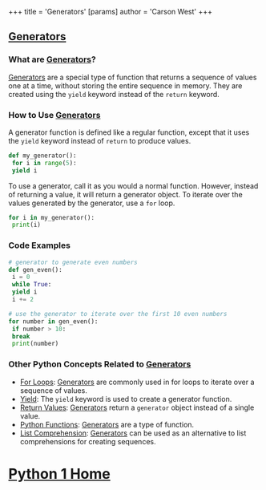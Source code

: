 +++
 title = 'Generators'
[params]
	author = 'Carson West'
+++
## [Generators](./../generators/)

### What are [Generators](./../generators/)?
 [Generators](./../generators/) are a special type of function that returns a sequence of values one at a time, without storing the entire sequence in memory. They are created using the `yield` keyword instead of the `return` keyword.

### How to Use [Generators](./../generators/)
A generator function is defined like a regular function, except that it uses the `yield` keyword instead of `return` to produce values.

```python
def my_generator():
 for i in range(5):
 yield i
```

To use a generator, call it as you would a normal function. However, instead of returning a value, it will return a generator object. To iterate over the values generated by the generator, use a `for` loop.

```python
for i in my_generator():
 print(i)
```

### Code Examples
```python
# generator to generate even numbers
def gen_even():
 i = 0
 while True:
 yield i
 i += 2
```

```python
# use the generator to iterate over the first 10 even numbers
for number in gen_even():
 if number > 10:
 break
 print(number)
```

### Other Python Concepts Related to [Generators](./../generators/)

- [For Loops](./../for-loops/): [Generators](./../generators/) are commonly used in for loops to iterate over a sequence of values.
- [Yield](./../yield/): The `yield` keyword is used to create a generator function.
- [Return Values](./../return-values/): [Generators](./../generators/) return a `generator` object instead of a single value.
- [Python Functions](./../python-functions/): [Generators](./../generators/) are a type of function.
- [List Comprehension](./../list-comprehension/): [Generators](./../generators/) can be used as an alternative to list comprehensions for creating sequences.
# [Python 1 Home](./../python-1-home/)